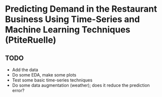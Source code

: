 # Predicting Demand in the Restaurant Business Using Time-Series and Machine Learning Techniques (PtiteRuelle)


## TODO
- Add the data
- Do some EDA, make some plots
- Test some basic time-series techniques
- Do some data augmentation (weather); does it reduce the prediction error?
